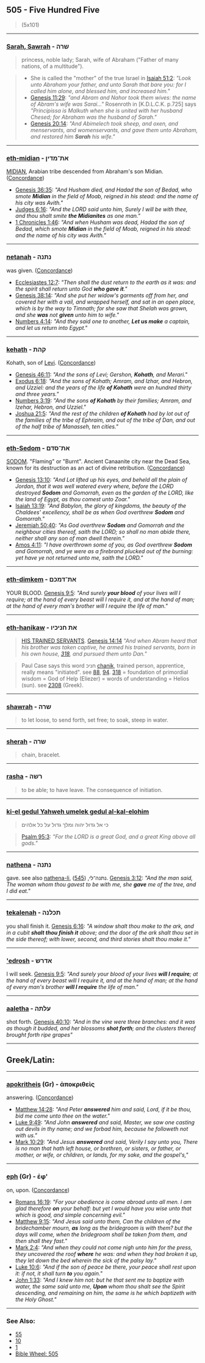 ## 505 - Five Hundred Five
> (5x101)

---

### [Sarah, Sawrah](/keys/ShRH) - שרה
> princess, noble lady; Sarah, wife of Abraham ("Father of many nations, of a multitude").

> - She is called the "mother" of the true Israel in [Isaiah 51:2](http://biblehub.com/isaiah/51-2.htm): *"Look unto Abraham your father, and unto Sarah that bare you: for I called him alone, and blessed him, and increased him."*
> - [Genesis 11:29](http://biblehub.com/genesis/11-29.htm): *"and Abram and Nahor took them wives: the name of Abram's wife was Sarai..."* Rosenroth in [K.D.L.C.K. p.725] says *"Principissa is Malkuth when she is united with her husband Chesed; for Abraham was the husband of Sarah."*
> - [Genesis 20:14](https://biblehub.com/genesis/20-14.htm): *"And Abimelech took sheep, and oxen, and menservants, and womenservants, and gave them unto Abraham, and restored him **Sarah** his wife."*

---

### [eth-midian](/keys/ATh-MDIN) - את־מדין
[MIDIAN](/keys/ATh-MDIN), Arabian tribe descended from Abraham's son Midian. ([Concordance](https://biblehub.com/hebrew/midyan_4080.htm))

- [Genesis 36:35](https://biblehub.com/genesis/36-35.htm): *"And Husham died, and Hadad the son of Bedad, who smote **Midian** in the field of Moab, reigned in his stead: and the name of his city was Avith."*
- [Judges 6:16](https://biblehub.com/judges/6-16.htm): *"And the LORD said unto him, Surely I will be with thee, and thou shalt smite **the Midianites** as one man."*
- [1 Chronicles 1:46](https://biblehub.com/1_chronicles/1-46.htm): *"And when Husham was dead, Hadad the son of Bedad, which smote **Midian** in the field of Moab, reigned in his stead: and the name of his city was Avith."*

---

### [netanah](/keys/NThNH) - נתנה
was given. ([Concordance](https://biblehub.com/hebrew/netanah_5414.htm))

- [Ecclesiastes 12:7](https://biblehub.com/ecclesiastes/12-7.htm): *"Then shall the dust return to the earth as it was: and the spirit shall return unto God **who gave it**."*
- [Genesis 38:14](https://biblehub.com/genesis/38-14.htm): *"And she put her widow's garments off from her, and covered her with a vail, and wrapped herself, and sat in an open place, which is by the way to Timnath; for she saw that Shelah was grown, and she **was** not **given** unto him to wife."*
- [Numbers 4:14](https://biblehub.com/numbers/4-14.htm): *"And they said one to another, **Let us make** a captain, and let us return into Egypt."*

---

### [kehath](/keys/QHTh) - קהת
Kohath, son of [Levi](/keys/LVI). ([Concordance](https://biblehub.com/hebrew/kehat_6955.htm))

- [Genesis 46:11](https://biblehub.com/genesis/46-11.htm): *"And the sons of Levi; Gershon, **Kohath**, and Merari."*
- [Exodus 6:18](https://biblehub.com/exodus/6-18.htm): *"And the sons of Kohath; Amram, and Izhar, and Hebron, and Uzziel: and the years of the life **of Kohath** were an hundred thirty and three years."*
- [Numbers 3:19](https://biblehub.com/numbers/3-19.htm): *"And the sons **of Kohath** by their families; Amram, and Izehar, Hebron, and Uzziel."*
- [Joshua 21:5](https://biblehub.com/joshua/21-5.htm): *"And the rest of the children **of Kohath** had by lot out of the families of the tribe of Ephraim, and out of the tribe of Dan, and out of the half tribe of Manasseh, ten cities."*

---

### [eth-Sedom](/keys/ATh-SDM) - את־סדם
[SODOM](/keys/SDM). "Flaming" or "Burnt". Ancient Canaanite city near the Dead Sea, known for its destruction as an act of divine retribution. ([Concordance](https://biblehub.com/hebrew/sedom_5467.htm))

- [Genesis 13:10](https://biblehub.com/genesis/13-10.htm): *"And Lot lifted up his eyes, and beheld all the plain of Jordan, that it was well watered every where, before the LORD destroyed **Sodom** and Gomorrah, even as the garden of the LORD, like the land of Egypt, as thou comest unto Zoar."*
- [Isaiah 13:19](https://biblehub.com/isaiah/13-19.htm): *"And Babylon, the glory of kingdoms, the beauty of the Chaldees' excellency, shall be as when God overthrew **Sodom** and Gomorrah."*
- [Jeremiah 50:40](https://biblehub.com/jeremiah/50-40.htm): *"As God overthrew **Sodom** and Gomorrah and the neighbour cities thereof, saith the LORD; so shall no man abide there, neither shall any son of man dwell therein."*
- [Amos 4:11](https://biblehub.com/amos/4-11.htm): *"I have overthrown some of you, as God overthrew **Sodom** and Gomorrah, and ye were as a firebrand plucked out of the burning: yet have ye not returned unto me, saith the LORD."*

---

### [eth-dimkem](/keys/ATh-DMKM) - את־דמכם
YOUR BLOOD. [Genesis 9:5](https://biblehub.com/genesis/9-5.htm): *"And surely **your blood** of your lives will I require; at the hand of every beast will I require it, and at the hand of man; at the hand of every man's brother will I require the life of man."*

---

### [eth-hanikaw](/keys/ATh-ChNIKIV) - את חניכיו
> [HIS TRAINED SERVANTS](/keys/ChNIKIV). [Genesis 14:14](http://biblehub.com/genesis/14-14.htm) *"And when Abram heard that his brother was taken captive, he armed his trained servants, born in his own house, [318](318), and pursued them unto Dan."*

> Paul Case says this word חניכ [chanik](/ChANIK), trained person, apprentice, really means "initiated". see [88](88), [94](94). [318](318) = foundation of primordial wisdom = God of Help (Eliezer) = words of understanding = Helios (sun). see [2308](2308) (Greek).

---

### [shawrah](/keys/ShRH) - שרה
> to let loose, to send forth, set free; to soak, steep in water.

---

### [sherah](/keys/ShRH) - שרה
> chain, bracelet.

---

### [rasha](/keys/RShH) - רשה
> to be able; to have leave. The consequence of initiation.

---

### [ki-el gedul Yahweh umelek gedul al-kal-elohim](/keys/KI.AL.GDVL.IHVH.VMLK.GDVL.OL.KL.ALHIM)
> כי אל גדול יהוה ומלך גדול על כל אלהים

> [Psalm 95:3](http://biblehub.com/psalms/95-3.htm): *"For the LORD is a great God, and a great King above all gods."*

---

### [nathena](/keys/NThNH) - נתנה
gave. see also [nathena-li](/keys/NThNH-LI), נתנה־לי, ([545](545)). [Genesis 3:12](https://biblehub.com/genesis/3-12.htm): *"And the man said, The woman whom thou gavest to be with me, she **gave** me of the tree, and I did eat."*

---

### [tekalenah](/keys/ThKLNH) - תכלנה
you shall finish it. [Genesis 6:16](https://biblehub.com/genesis/6-16.htm): *"A window shalt thou make to the ark, and in a cubit **shalt thou finish it** above; and the door of the ark shalt thou set in the side thereof; with lower, second, and third stories shalt thou make it."*

---

### ['edrosh](/keys/ADRSh) - אדרש
I will seek. [Genesis 9:5](https://biblehub.com/genesis/9-5.htm): *"And surely your blood of your lives **will I require**; at the hand of every beast will I require it, and at the hand of man; at the hand of every man's brother **will I require** the life of man."*

---

### [aaletha](/keys/OLThH) - עלתה
shot forth. [Genesis 40:10](https://biblehub.com/genesis/40-10.htm): *"And in the vine were three branches: and it was as though it budded, and her blossoms **shot forth**; and the clusters thereof brought forth ripe grapes"*

---

## Greek/Latin:

---

### [apokritheis](/greek?word=apokritheis) (Gr) - ἀποκριθεὶς
answering. ([Concordance](https://biblehub.com/greek/apokritheis_611.htm))

- [Matthew 14:28](https://biblehub.com/matthew/14-28.htm): *"And Peter **answered** him and said, Lord, if it be thou, bid me come unto thee on the water."*
- [Luke 9:49](https://biblehub.com/luke/9-49.htm): *"And John **answered** and said, Master, we saw one casting out devils in thy name; and we forbad him, because he followeth not with us."*
- [Mark 10:29](https://biblehub.com/mark/10-29.htm): *"And Jesus **answered** and said, Verily I say unto you, There is no man that hath left house, or brethren, or sisters, or father, or mother, or wife, or children, or lands, for my sake, and the gospel's,"*

---

### [eph](/greek?word=eph) (Gr) - ἐφ'
on, upon. ([Concordance](https://biblehub.com/greek/eph_1909.htm))

- [Romans 16:19](https://biblehub.com/romans/16-19.htm): *"For your obedience is come abroad unto all men. I am glad therefore **on** your behalf: but yet I would have you wise unto that which is good, and simple concerning evil."*
- [Matthew 9:15](https://biblehub.com/matthew/9-15.htm): *"And Jesus said unto them, Can the children of the bridechamber mourn, **as** long as the bridegroom is with them? but the days will come, when the bridegroom shall be taken from them, and then shall they fast."*
- [Mark 2:4](https://biblehub.com/mark/2-4.htm): *"And when they could not come nigh unto him for the press, they uncovered the roof **where** he was: and when they had broken it up, they let down the bed wherein the sick of the palsy lay."*
- [Luke 10:6](https://biblehub.com/luke/10-6.htm): *"And if the son of peace be there, your peace shall rest upon it: if not, it shall turn **to** you again."*
- [John 1:33](https://biblehub.com/john/1-33.htm): *"And I knew him not: but he that sent me to baptize with water, the same said unto me, **Upon** whom thou shalt see the Spirit descending, and remaining on him, the same is he which baptizeth with the Holy Ghost."*

---

### See Also:

- [55](55)
- [10](10)
- [1](1)
- [Bible Wheel: 505](https://www.biblewheel.com//GR/GR_Database.php?SearchBy_Gematria=505)
